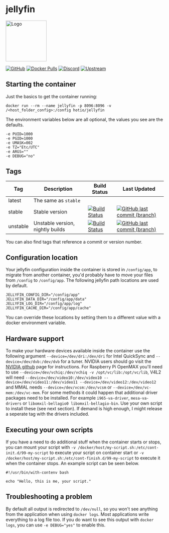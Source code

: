 # jellyfin

<img src="https://raw.githubusercontent.com/hotio/unraid-templates/master/hotio/img/jellyfin.png" alt="Logo" height="130" width="130">

[![GitHub](https://img.shields.io/badge/source-github-lightgrey)](https://github.com/hotio/docker-jellyfin)
[![Docker Pulls](https://img.shields.io/docker/pulls/hotio/jellyfin)](https://hub.docker.com/r/hotio/jellyfin)
[![Discord](https://img.shields.io/discord/610068305893523457?color=738ad6&label=discord&logo=discord&logoColor=white)](https://discord.gg/3SnkuKp)
[![Upstream](https://img.shields.io/badge/upstream-project-yellow)](https://github.com/jellyfin/jellyfin)

## Starting the container

Just the basics to get the container running:

```shell
docker run --rm --name jellyfin -p 8096:8096 -v /<host_folder_config>:/config hotio/jellyfin
```

The environment variables below are all optional, the values you see are the defaults.

```shell
-e PUID=1000
-e PGID=1000
-e UMASK=002
-e TZ="Etc/UTC"
-e ARGS=""
-e DEBUG="no"
```

## Tags

| Tag                  | Description                      | Build Status                                                                                                                                                | Last Updated                                                                                                                                                          |
| ---------------------|----------------------------------|-------------------------------------------------------------------------------------------------------------------------------------------------------------|-----------------------------------------------------------------------------------------------------------------------------------------------------------------------|
| latest               | The same as `stable`             |                                                                                                                                                             |                                                                                                                                                                       |
| stable               | Stable version                   | [![Build Status](https://cloud.drone.io/api/badges/hotio/docker-jellyfin/status.svg?ref=refs/heads/stable)](https://cloud.drone.io/hotio/docker-jellyfin)   | [![GitHub last commit (branch)](https://img.shields.io/github/last-commit/hotio/docker-jellyfin/stable)](https://github.com/hotio/docker-jellyfin/commits/stable)     |
| unstable             | Unstable version, nightly builds | [![Build Status](https://cloud.drone.io/api/badges/hotio/docker-jellyfin/status.svg?ref=refs/heads/unstable)](https://cloud.drone.io/hotio/docker-jellyfin) | [![GitHub last commit (branch)](https://img.shields.io/github/last-commit/hotio/docker-jellyfin/unstable)](https://github.com/hotio/docker-jellyfin/commits/unstable) |

You can also find tags that reference a commit or version number.

## Configuration location

Your jellyfin configuration inside the container is stored in `/config/app`, to migrate from another container, you'd probably have to move your files from `/config` to `/config/app`. The following jellyfin path locations are used by default.

```shell
JELLYFIN_CONFIG_DIR="/config/app"
JELLYFIN_DATA_DIR="/config/app/data"
JELLYFIN_LOG_DIR="/config/app/log"
JELLYFIN_CACHE_DIR="/config/app/cache"
```

You can override these locations by setting them to a different value with a docker environment variable.

## Hardware support

To make your hardware devices available inside the container use the following argument `--device=/dev/dri:/dev/dri` for Intel QuickSync and `--device=/dev/dvb:/dev/dvb` for a tuner. NVIDIA users should go visit the [NVIDIA github](https://github.com/NVIDIA/nvidia-docker) page for instructions. For Raspberry Pi OpenMAX you'll need to use `--device=/dev/vchiq:/dev/vchiq -v /opt/vc/lib:/opt/vc/lib`, V4L2 will need `--device=/dev/video10:/dev/video10 --device=/dev/video11:/dev/video11 --device=/dev/video12:/dev/video12` and MMAL needs `--device=/dev/vcsm:/dev/vcsm` or `--device=/dev/vc-mem:/dev/vc-mem`. For some methods it could happen that additional driver packages need to be installed. For example `i965-va-driver`, `mesa-va-drivers` or `libomxil-bellagio0 libomxil-bellagio-bin`. Use your own script to install these (see next section). If demand is high enough, I might release a seperate tag with the drivers included.

## Executing your own scripts

If you have a need to do additional stuff when the container starts or stops, you can mount your script with `-v /docker/host/my-script.sh:/etc/cont-init.d/99-my-script` to execute your script on container start or `-v /docker/host/my-script.sh:/etc/cont-finish.d/99-my-script` to execute it when the container stops. An example script can be seen below.

```shell
#!/usr/bin/with-contenv bash

echo "Hello, this is me, your script."
```

## Troubleshooting a problem

By default all output is redirected to `/dev/null`, so you won't see anything from the application when using `docker logs`. Most applications write everything to a log file too. If you do want to see this output with `docker logs`, you can use `-e DEBUG="yes"` to enable this.
